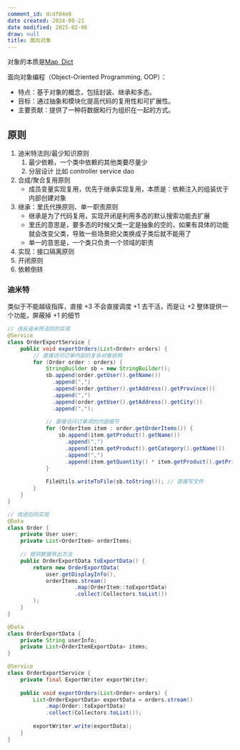 ```yaml
---
comment_id: dcdf84e8
date created: 2024-08-21
date modified: 2025-02-06
draw: null
title: 面向对象
---
```

对象的本质是[Map, Dict](Map,%20Dict.md)

面向对象编程（Object-Oriented Programming, OOP）：

- 特点：基于对象的概念，包括封装、继承和多态。
- 目标：通过抽象和模块化提高代码的复用性和可扩展性。
- 主要贡献：提供了一种将数据和行为组织在一起的方式。

## 原则

1. 迪米特法则/最少知识原则
	1. 最少依赖，一个类中依赖的其他类要尽量少
	2. 分层设计 比如 controller service dao
2. 合成/聚合复用原则
	- 成员变量实现复用，优先于继承实现复用，本质是：依赖注入的组装优于内部创建对象
3. 继承：里氏代换原则、单一职责原则
	- 继承是为了代码复用，实现开闭是利用多态的默认搜索功能去扩展
	- 里氏的意思是，要多态的时候父类一定是抽象的空的，如果有具体的功能就会改变父类，导致一些场景把父类换成子类后就不能用了
	- 单一的意思是，一个类只负责一个领域的职责
4. 实现：接口隔离原则
5. 开闭原则
6. 依赖倒转

### 迪米特

类似于不能越级指挥，直接 +3 不会直接调度 +1 去干活，而是让 +2 整体提供一个功能，屏蔽掉 +1 的细节

```java
// 违反迪米特法则的实现
@Service
class OrderExportService {
    public void exportOrders(List<Order> orders) {
        // 直接访问订单内部的复杂对象结构
        for (Order order : orders) {
            StringBuilder sb = new StringBuilder();
            sb.append(order.getUser().getName())
              .append(",")
              .append(order.getUser().getAddress().getProvince())
              .append(",")
              .append(order.getUser().getAddress().getCity())
              .append(",");
            
            // 直接访问订单项的内部细节
            for (OrderItem item : order.getOrderItems()) {
                sb.append(item.getProduct().getName())
                  .append(",")
                  .append(item.getProduct().getCategory().getName())
                  .append(",")
                  .append(item.getQuantity() * item.getProduct().getPrice());
            }
            
            FileUtils.writeToFile(sb.toString()); // 直接写文件
        }
    }
}

// 改进后的实现
@Data
class Order {
    private User user;
    private List<OrderItem> orderItems;
    
    // 提供数据导出方法
    public OrderExportData toExportData() {
        return new OrderExportData(
            user.getDisplayInfo(),
            orderItems.stream()
                     .map(OrderItem::toExportData)
                     .collect(Collectors.toList())
        );
    }
}

@Data
class OrderExportData {
    private String userInfo;
    private List<OrderItemExportData> items;
}

@Service
class OrderExportService {
    private final ExportWriter exportWriter;
    
    public void exportOrders(List<Order> orders) {
        List<OrderExportData> exportData = orders.stream()
            .map(Order::toExportData)
            .collect(Collectors.toList());
        
        exportWriter.write(exportData);
    }
}
```

